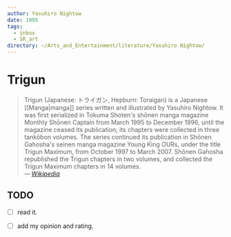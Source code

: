 ```yaml
---
author: Yasuhiro Nightow
date: 1995
tags:
  - inbox
  - SR_art
directory: ~/Arts_and_Entertainment/literature/Yasuhiro Nightow/
---
```


# Trigun

> Trigun (Japanese: トライガン, Hepburn: Toraigan) is a Japanese
> [[Manga|manga]] series written and illustrated by Yasuhiro Nightow. It
> was first serialized in Tokuma Shoten's shōnen manga magazine Monthly
> Shōnen Captain from March 1995 to December 1996, until the magazine
> ceased its publication; its chapters were collected in three tankōbon
> volumes. The series continued its publication in Shōnen Gahosha's seinen
> manga magazine Young King OURs, under the title Trigun Maximum, from
> October 1997 to March 2007. Shōnen Gahosha republished the Trigun
> chapters in two volumes, and collected the Trigun Maximum chapters in 14
> volumes.\
> — <cite>[Wikipedia](https://en.wikipedia.org/wiki/Trigun)</cite>

## TODO

- [ ] read it.
- [ ] add my opinion and rating.


